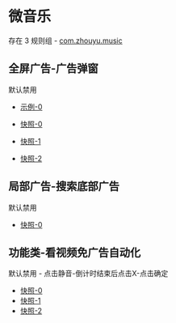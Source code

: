 # 微音乐

存在 3 规则组 - [com.zhouyu.music](/src/apps/com.zhouyu.music.ts)

## 全屏广告-广告弹窗

默认禁用

- [示例-0](https://github.com/gkd-kit/inspect/assets/38517192/798afc53-4aaf-481f-acb1-7c193bd8e6d6)

- [快照-0](https://i.gkd.li/i/13062330)
- [快照-1](https://i.gkd.li/i/13068583)
- [快照-2](https://i.gkd.li/i/13231850)

## 局部广告-搜索底部广告

默认禁用

- [快照-0](https://i.gkd.li/i/13245859)

## 功能类-看视频免广告自动化

默认禁用 - 点击静音-倒计时结束后点击X-点击确定

- [快照-0](https://i.gkd.li/i/13974721)
- [快照-1](https://i.gkd.li/i/13974632)
- [快照-2](https://i.gkd.li/i/13974655)
